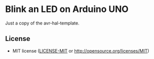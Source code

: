 Blink an LED on Arduino UNO
===========================

Just a copy of the avr-hal-template.

## License

 - MIT license
   ([LICENSE-MIT](LICENSE-MIT) or <http://opensource.org/licenses/MIT>)
